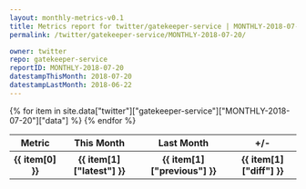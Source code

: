 ```yaml
---
layout: monthly-metrics-v0.1
title: Metrics report for twitter/gatekeeper-service | MONTHLY-2018-07-20 | 2018-07-20
permalink: /twitter/gatekeeper-service/MONTHLY-2018-07-20/

owner: twitter
repo: gatekeeper-service
reportID: MONTHLY-2018-07-20
datestampThisMonth: 2018-07-20
datestampLastMonth: 2018-06-22
---
```


<table style="width: 100%">
    <tr>
        <th>Metric</th>
        <th>This Month</th>
        <th>Last Month</th>
        <th>+/-</th>
    </tr>
    {% for item in site.data["twitter"]["gatekeeper-service"]["MONTHLY-2018-07-20"]["data"] %}
    <tr>
        <th>{{ item[0] }}</th>
        <th>{{ item[1]["latest"] }}</th>
        <th>{{ item[1]["previous"] }}</th>
        <th>{{ item[1]["diff"] }}</th>
    </tr>
    {% endfor %}
</table>

